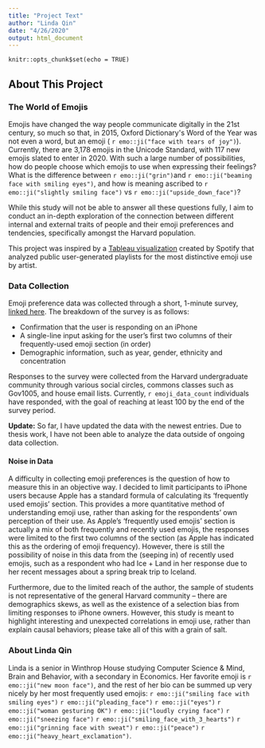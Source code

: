 ```yaml
---
title: "Project Text"
author: "Linda Qin"
date: "4/26/2020"
output: html_document
---
```


```{r setup, include=FALSE}
knitr::opts_chunk$set(echo = TRUE)
```

## About This Project

### The World of Emojis

Emojis have changed the way people communicate digitally in the 21st century, so much so that, in 2015, Oxford Dictionary's Word of the Year was not even a word, but an emoji ( `r emo::ji("face with tears of joy")`). Currently, there are 3,178 emojis in the Unicode Standard, with 117 new emojis slated to enter in 2020. With such a large number of possibilities, how do people choose which emojis to use when expressing their feelings? What is the difference between `r emo::ji("grin")`and `r emo::ji("beaming face with smiling eyes")`, and how is meaning ascribed to `r emo::ji("slightly smiling face")` vs `r emo::ji("upside_down_face")`? 

While this study will not be able to answer all these questions fully, I aim to conduct an in-depth exploration of the connection between different internal and external traits of people and their emoji preferences and tendencies, specifically amongst the Harvard population.

This project was inspired by a [Tableau visualization](https://public.tableau.com/views/TheEmojiofSpotifyArtists/DescribeArtists?:embed=y&:display_count=y&:origin=viz_share_link) created by Spotify that analyzed public user-generated playlists for the most distinctive emoji use by artist.

### Data Collection

Emoji preference data was collected through a short, 1-minute survey, [linked here](https://forms.gle/RkFXovkt3fNKgfga8). The breakdown of the survey is as follows:
- Confirmation that the user is responding on an iPhone
- A single-line input asking for the user’s first two columns of their frequently-used emoji section (in order)
- Demographic information, such as year, gender, ethnicity and concentration

Responses to the survey were collected from the Harvard undergraduate community through various social circles, commons classes such as Gov1005, and house email lists. Currently, `r emoji_data_count` individuals have responded, with the goal of reaching at least 100 by the end of the survey period.

<b>Update:</b> So far, I have updated the data with the newest entries. Due to thesis work, I have not been able to analyze the data outside of ongoing data collection.

#### Noise in Data

A difficulty in collecting emoji preferences is the question of how to measure this in an objective way. I decided to limit participants to iPhone users because Apple has a standard formula of calculating its ‘frequently used emojis’ section. This provides a more quantitative method of understanding emoji use, rather than asking for the respondents’ own perception of their use. As Apple’s ‘frequently used emojis’ section is actually a mix of both frequently and recently used emojis, the responses were limited to the first two columns of the section (as Apple has indicated this as the ordering of emoji frequency). However, there is still the possibility of noise in this data from the (seeping in) of recently used emojis, such as a respondent who had Ice + Land in her response due to her recent messages about a spring break trip to Iceland. 

Furthermore, due to the limited reach of the author, the sample of students is not representative of the general Harvard community – there are demographics skews, as well as the existence of a selection bias from limiting responses to iPhone owners. However, this study is meant to highlight interesting and unexpected correlations in emoji use, rather than explain causal behaviors; please take all of this with a grain of salt.

### About Linda Qin

Linda is a senior in Winthrop House studying Computer Science & Mind, Brain and Behavior, with a secondary in Economics. Her favorite emoji is `r emo::ji("new moon face")`, and the rest of her bio can be summed up very nicely by her most frequently used emojis: `r emo::ji("smiling face with smiling eyes")` `r emo::ji("pleading_face")` `r emo::ji("eyes")` `r emo::ji("woman gesturing OK")` `r emo::ji("loudly crying face")` `r emo::ji("sneezing face")` `r emo::ji("smiling_face_with_3_hearts")` `r emo::ji("grinning face with sweat")` `r emo::ji("peace")` `r emo::ji("heavy_heart_exclamation")`.
